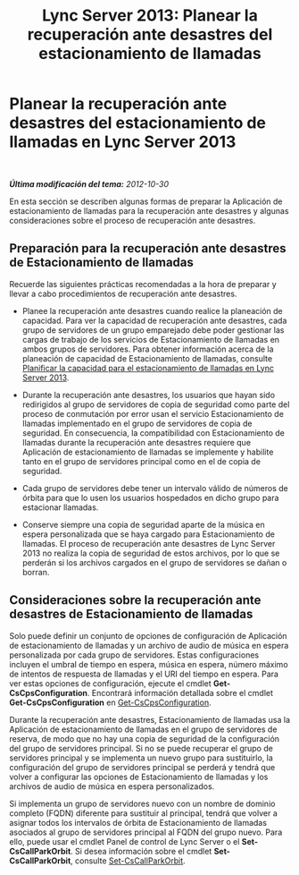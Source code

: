 ﻿---
title: 'Lync Server 2013: Planear la recuperación ante desastres del estacionamiento de llamadas'
TOCTitle: Planear la recuperación ante desastres del estacionamiento de llamadas
ms:assetid: f7cf3958-177b-4340-a864-35a6f44d6d88
ms:mtpsurl: https://technet.microsoft.com/es-es/library/JJ205395(v=OCS.15)
ms:contentKeyID: 48277235
ms.date: 01/07/2017
mtps_version: v=OCS.15
ms.translationtype: HT
---

# Planear la recuperación ante desastres del estacionamiento de llamadas en Lync Server 2013

 

_**Última modificación del tema:** 2012-10-30_

En esta sección se describen algunas formas de preparar la Aplicación de estacionamiento de llamadas para la recuperación ante desastres y algunas consideraciones sobre el proceso de recuperación ante desastres.

## Preparación para la recuperación ante desastres de Estacionamiento de llamadas

Recuerde las siguientes prácticas recomendadas a la hora de preparar y llevar a cabo procedimientos de recuperación ante desastres.

  - Planee la recuperación ante desastres cuando realice la planeación de capacidad. Para ver la capacidad de recuperación ante desastres, cada grupo de servidores de un grupo emparejado debe poder gestionar las cargas de trabajo de los servicios de Estacionamiento de llamadas en ambos grupos de servidores. Para obtener información acerca de la planeación de capacidad de Estacionamiento de llamadas, consulte [Planificar la capacidad para el estacionamiento de llamadas en Lync Server 2013](lync-server-2013-capacity-planning-for-call-park.md).

  - Durante la recuperación ante desastres, los usuarios que hayan sido redirigidos al grupo de servidores de copia de seguridad como parte del proceso de conmutación por error usan el servicio Estacionamiento de llamadas implementado en el grupo de servidores de copia de seguridad. En consecuencia, la compatibilidad con Estacionamiento de llamadas durante la recuperación ante desastres requiere que Aplicación de estacionamiento de llamadas se implemente y habilite tanto en el grupo de servidores principal como en el de copia de seguridad.

  - Cada grupo de servidores debe tener un intervalo válido de números de órbita para que lo usen los usuarios hospedados en dicho grupo para estacionar llamadas.

  - Conserve siempre una copia de seguridad aparte de la música en espera personalizada que se haya cargado para Estacionamiento de llamadas. El proceso de recuperación ante desastres de Lync Server 2013 no realiza la copia de seguridad de estos archivos, por lo que se perderán si los archivos cargados en el grupo de servidores se dañan o borran.

## Consideraciones sobre la recuperación ante desastres de Estacionamiento de llamadas

Solo puede definir un conjunto de opciones de configuración de Aplicación de estacionamiento de llamadas y un archivo de audio de música en espera personalizada por cada grupo de servidores. Estas configuraciones incluyen el umbral de tiempo en espera, música en espera, número máximo de intentos de respuesta de llamadas y el URI del tiempo en espera. Para ver estas opciones de configuración, ejecute el cmdlet **Get-CsCpsConfiguration**. Encontrará información detallada sobre el cmdlet **Get-CsCpsConfiguration** en [Get-CsCpsConfiguration](https://docs.microsoft.com/en-us/powershell/module/skype/Get-CsCpsConfiguration).

Durante la recuperación ante desastres, Estacionamiento de llamadas usa la Aplicación de estacionamiento de llamadas en el grupo de servidores de reserva, de modo que no hay una copia de seguridad de la configuración del grupo de servidores principal. Si no se puede recuperar el grupo de servidores principal y se implementa un nuevo grupo para sustituirlo, la configuración del grupo de servidores principal se perderá y tendrá que volver a configurar las opciones de Estacionamiento de llamadas y los archivos de audio de música en espera personalizados.

Si implementa un grupo de servidores nuevo con un nombre de dominio completo (FQDN) diferente para sustituir al principal, tendrá que volver a asignar todos los intervalos de órbita de Estacionamiento de llamadas asociados al grupo de servidores principal al FQDN del grupo nuevo. Para ello, puede usar el cmdlet Panel de control de Lync Server o el **Set-CsCallParkOrbit**. Si desea información sobre el cmdlet **Set-CsCallParkOrbit**, consulte [Set-CsCallParkOrbit](https://docs.microsoft.com/en-us/powershell/module/skype/Set-CsCallParkOrbit).

